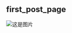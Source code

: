 ## first_post_page


![这是图片](https://markdown.com.cn/assets/img/philly-magic-garden.9c0b4415.jpg "Magic Gardens")
